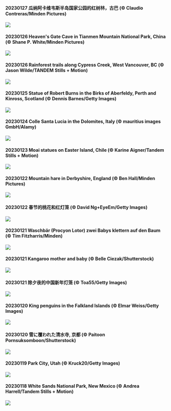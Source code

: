 #### 20230127 瓜纳阿卡维韦斯半岛国家公园的红树林，古巴 (© Claudio Contreras/Minden Pictures)

![](20230127_RedMangrove_1920x1080.jpg)

#### 20230126 Heaven's Gate Cave in Tianmen Mountain National Park, China (© Shane P. White/Minden Pictures)

![](20230126_HighArchChina_1920x1080.jpg)

#### 20230126 Rainforest trails along Cypress Creek, West Vancouver, BC (© Jason Wilde/TANDEM Stills + Motion)

![](20230126_CypressCreek_1920x1080.jpg)

#### 20230125 Statue of Robert Burns in the Birks of Aberfeldy, Perth and Kinross, Scotland (© Dennis Barnes/Getty Images)

![](20230125_BirksofAberfeldy_1920x1080.jpg)

#### 20230124 Colle Santa Lucia in the Dolomites, Italy (© mauritius images GmbH/Alamy)

![](20230124_ColleSantaLucia_1920x1080.jpg)

#### 20230123 Moai statues on Easter Island, Chile (© Karine Aigner/Tandem Stills + Motion)

![](20230123_SunriseMoai_1920x1080.jpg)

#### 20230122 Mountain hare in Derbyshire, England (© Ben Hall/Minden Pictures)

![](20230122_YearRabbit_1920x1080.jpg)

#### 20230122 春节的桃花和红灯笼 (© David Ng+EyeEm/Getty Images)

![](20230122_ChineseSpringFestival_1920x1080.jpg)

#### 20230121 Waschbär (Procyon Lotor) zwei Babys klettern auf den Baum (© Tim Fitzharris/Minden)

![](20230121_WaschbaerBirke_1920x1080.jpg)

#### 20230121 Kangaroo mother and baby (© Belle Ciezak/Shutterstock)

![](20230121_HuggingKanga_1920x1080.jpg)

#### 20230121 除夕夜的中国新年灯笼 (© Toa55/Getty Images)

![](20230121_ChineseNewYearEve_1920x1080.jpg)

#### 20230120 King penguins in the Falkland Islands (© Elmar Weiss/Getty Images)

![](20230120_FalklandKings_1920x1080.jpg)

#### 20230120 雪に覆われた清水寺, 京都 (© Paitoon Pornsuksomboon/Shutterstock)

![](20230120_Daikan_1920x1080.jpg)

#### 20230119 Park City, Utah (© Kruck20/Getty Images)

![](20230119_SFFParkCity_1920x1080.jpg)

#### 20230118 White Sands National Park, New Mexico (© Andrea Harrell/Tandem Stills + Motion)

![](20230118_WhiteSands_1920x1080.jpg)


